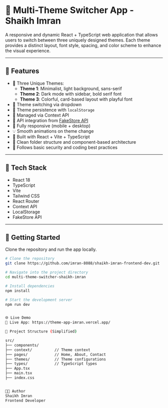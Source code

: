# 🎨 Multi-Theme Switcher App - Shaikh Imran

A responsive and dynamic React + TypeScript web application that allows users to switch between three uniquely designed themes. Each theme provides a distinct layout, font style, spacing, and color scheme to enhance the visual experience.

---

## 🌟 Features

- 🔘 Three Unique Themes:
  - **Theme 1**: Minimalist, light background, sans-serif
  - **Theme 2**: Dark mode with sidebar, bold serif font
  - **Theme 3**: Colorful, card-based layout with playful font
- 🎨 Theme switching via dropdown
- 💾 Theme persistence with `localStorage`
- 🧠 Managed via Context API
- 🔄 API integration from [FakeStore API](https://fakestoreapi.com/)
- 📱 Fully responsive (mobile + desktop)
- 💡 Smooth animations on theme change
- 🚀 Built with React + Vite + TypeScript
- 📂 Clean folder structure and component-based architecture
- 🔐 Follows basic security and coding best practices

---

## 🔧 Tech Stack

- React 18
- TypeScript
- Vite
- Tailwind CSS
- React Router
- Context API
- LocalStorage
- FakeStore API

---

## 🚀 Getting Started

Clone the repository and run the app locally.

```bash
# Clone the repository
git clone https://github.com/imran-8088/shaikh-imran-frontend-dev.git

# Navigate into the project directory
cd multi-theme-switcher-shaikh-imran

# Install dependencies
npm install

# Start the development server
npm run dev


🌐 Live Demo
🔗 Live App: https://theme-app-imran.vercel.app/

📁 Project Structure (Simplified)

src/
├── components/
├── context/          // Theme context
├── pages/            // Home, About, Contact
├── themes/           // Theme configurations
├── types/            // TypeScript types
├── App.tsx
├── main.tsx
├── index.css


👨‍💻 Author
Shaikh Imran
Frontend Developer
